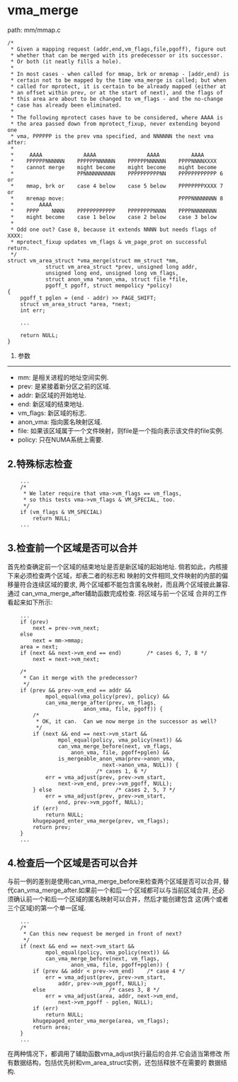 vma_merge
========================================

path: mm/mmap.c
```
/*
 * Given a mapping request (addr,end,vm_flags,file,pgoff), figure out
 * whether that can be merged with its predecessor or its successor.
 * Or both (it neatly fills a hole).
 *
 * In most cases - when called for mmap, brk or mremap - [addr,end) is
 * certain not to be mapped by the time vma_merge is called; but when
 * called for mprotect, it is certain to be already mapped (either at
 * an offset within prev, or at the start of next), and the flags of
 * this area are about to be changed to vm_flags - and the no-change
 * case has already been eliminated.
 *
 * The following mprotect cases have to be considered, where AAAA is
 * the area passed down from mprotect_fixup, never extending beyond one
 * vma, PPPPPP is the prev vma specified, and NNNNNN the next vma after:
 *
 *     AAAA             AAAA                AAAA          AAAA
 *    PPPPPPNNNNNN    PPPPPPNNNNNN    PPPPPPNNNNNN    PPPPNNNNXXXX
 *    cannot merge    might become    might become    might become
 *                    PPNNNNNNNNNN    PPPPPPPPPPNN    PPPPPPPPPPPP 6 or
 *    mmap, brk or    case 4 below    case 5 below    PPPPPPPPXXXX 7 or
 *    mremap move:                                    PPPPNNNNNNNN 8
 *        AAAA
 *    PPPP    NNNN    PPPPPPPPPPPP    PPPPPPPPNNNN    PPPPNNNNNNNN
 *    might become    case 1 below    case 2 below    case 3 below
 *
 * Odd one out? Case 8, because it extends NNNN but needs flags of XXXX:
 * mprotect_fixup updates vm_flags & vm_page_prot on successful return.
 */
struct vm_area_struct *vma_merge(struct mm_struct *mm,
            struct vm_area_struct *prev, unsigned long addr,
            unsigned long end, unsigned long vm_flags,
            struct anon_vma *anon_vma, struct file *file,
            pgoff_t pgoff, struct mempolicy *policy)
{
    pgoff_t pglen = (end - addr) >> PAGE_SHIFT;
    struct vm_area_struct *area, *next;
    int err;

    ...

    return NULL;
}
```

1. 参数
----------------------------------------

* mm: 是相关进程的地址空间实例.
* prev: 是紧接着新分区之前的区域.
* addr: 新区域的开始地址.
* end: 新区域的结束地址.
* vm_flags: 新区域的标志.
* anon_vma: 指向匿名映射区域.
* file: 如果该区域属于一个文件映射，则file是一个指向表示该文件的file实例.
* policy: 只在NUMA系统上需要.

2.特殊标志检查
----------------------------------------

```
    ...
    /*
     * We later require that vma->vm_flags == vm_flags,
     * so this tests vma->vm_flags & VM_SPECIAL, too.
     */
    if (vm_flags & VM_SPECIAL)
        return NULL;
    ...
```

3.检查前一个区域是否可以合并
----------------------------------------

首先检查确定前一个区域的结束地址是否是新区域的起始地址.
倘若如此，内核接下来必须检查两个区域，却表二者的标志和
映射的文件相同,文件映射的内部的偏移量符合连续区域的要求,
两个区域都不能包含匿名映射，而且两个区域彼此兼容.通过
can_vma_merge_after辅助函数完成检查. 将区域与前一个区域
合并的工作看起来如下所示:

```
    ...
    if (prev)
        next = prev->vm_next;
    else
        next = mm->mmap;
    area = next;
    if (next && next->vm_end == end)        /* cases 6, 7, 8 */
        next = next->vm_next;

    /*
     * Can it merge with the predecessor?
     */
    if (prev && prev->vm_end == addr &&
            mpol_equal(vma_policy(prev), policy) &&
            can_vma_merge_after(prev, vm_flags,
                        anon_vma, file, pgoff)) {
        /*
         * OK, it can.  Can we now merge in the successor as well?
         */
        if (next && end == next->vm_start &&
                mpol_equal(policy, vma_policy(next)) &&
                can_vma_merge_before(next, vm_flags,
                    anon_vma, file, pgoff+pglen) &&
                is_mergeable_anon_vma(prev->anon_vma,
                              next->anon_vma, NULL)) {
                            /* cases 1, 6 */
            err = vma_adjust(prev, prev->vm_start,
                next->vm_end, prev->vm_pgoff, NULL);
        } else                    /* cases 2, 5, 7 */
            err = vma_adjust(prev, prev->vm_start,
                end, prev->vm_pgoff, NULL);
        if (err)
            return NULL;
        khugepaged_enter_vma_merge(prev, vm_flags);
        return prev;
    }
    ...
```

4.检查后一个区域是否可以合并
----------------------------------------

与前一例的差别是使用can_vma_merge_before来检查两个区域是否可以合并,
替代can_vma_merge_after.如果前一个和后一个区域都可以与当前区域合并,
还必须确认前一个和后一个区域的匿名映射可以合并，然后才能创建包含
这(两个或者三个区域)的第一个单一区域.

```
    ...
    /*
     * Can this new request be merged in front of next?
     */
    if (next && end == next->vm_start &&
            mpol_equal(policy, vma_policy(next)) &&
            can_vma_merge_before(next, vm_flags,
                    anon_vma, file, pgoff+pglen)) {
        if (prev && addr < prev->vm_end)    /* case 4 */
            err = vma_adjust(prev, prev->vm_start,
                addr, prev->vm_pgoff, NULL);
        else                    /* cases 3, 8 */
            err = vma_adjust(area, addr, next->vm_end,
                next->vm_pgoff - pglen, NULL);
        if (err)
            return NULL;
        khugepaged_enter_vma_merge(area, vm_flags);
        return area;
    }
    ...
```

在两种情况下，都调用了辅助函数vma_adjust执行最后的合并.它会适当第修改
所有数据结构，包括优先树和vm_area_struct实例，还包括释放不在需要的
数据结构.
